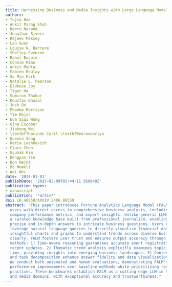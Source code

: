 ```yaml
---
title: Harnessing Business and Media Insights with Large Language Models
authors:
- Yujia Bao
- Ankit Parag Shah
- Neeru Narang
- Jonathan Rivers
- Rajeev Maksey
- Lan Guan
- Louise N. Barrere
- Shelley Evenson
- Rahul Basole
- Connie Miao
- Ankit Mehta
- Fabien Boulay
- Su Min Park
- Natalie E. Pearson
- Eldhose Joy
- Tiger He
- Sumiran Thakur
- Koustav Ghosal
- Josh On
- Phoebe Morrison
- Tim Major
- Eva Siqi Wang
- Gina Escobar
- Jiaheng Wei
- \textbfTharindu Cyril \textbfWeerasooriya
- Queena Song
- Daria Lashkevich
- Clare Chen
- Gyuhak Kim
- Dengpan Yin
- Don Hejna
- Mo Nomeli
- Wei Wei
date: '2024-01-01'
publishDate: '2025-03-09T03:44:11.569848Z'
publication_types:
- manuscript
publication: '*arXiv*'
doi: 10.48550/ARXIV.2406.06559
abstract: "This paper introduces Fortune Analytics Language Model (FALM). FALM empowers
  users with direct access to comprehensive business analysis, including market trends,
  company performance metrics, and expert insights. Unlike generic LLMs, FALM leverages
  a curated knowledge base built from professional journalism, enabling it to deliver
  precise and in-depth answers to intricate business questions. Users can further
  leverage natural language queries to directly visualize financial data, generating
  insightful charts and graphs to understand trends across diverse business sectors
  clearly. FALM fosters user trust and ensures output accuracy through three novel
  methods: 1) Time-aware reasoning guarantees accurate event registration and prioritizes
  recent updates. 2) Thematic trend analysis explicitly examines topic evolution over
  time, providing insights into emerging business landscapes. 3) Content referencing
  and task decomposition enhance answer fidelity and data visualization accuracy.
  We conduct both automated and human evaluations, demonstrating FALM's significant
  performance improvements over baseline methods while prioritizing responsible AI
  practices. These benchmarks establish FALM as a cutting-edge LLM in the business
  and media domains, with exceptional accuracy and trustworthiness."
---
```

